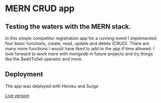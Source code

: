 # MERN CRUD app

## Testing the waters with the MERN stack.

In this simple competitor registration app for a running event I implemented four basic functions, create, read, update and delete (CRUD). There are many more functions I would have liked to add to the app if time allowed. I look forward to work more with mongodb in future projects and try things like the $addToSet operator and more.

## Deployment

The app was deployed with Heroku and Surge

[Live version](https://runningcompetitionregistration.surge.sh)
